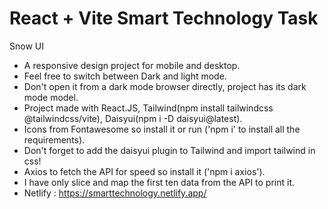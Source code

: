 # React + Vite Smart Technology Task
Snow UI
- A responsive design project for mobile and desktop.
- Feel free to switch between Dark and light mode.
- Don't open it from a dark mode browser directly, project has its dark mode model.
- Project made with React.JS, Tailwind(npm install tailwindcss @tailwindcss/vite), Daisyui(npm i -D daisyui@latest).
- Icons from Fontawesome so install it or run ('npm i' to install all the requirements).
- Don't forget to add the daisyui plugin to Tailwind and import tailwind in css!
- Axios to fetch the API for speed so install it ('npm i axios').
- I have only slice and map the first ten data from the API to print it.
- Netlify : https://smarttechnology.netlify.app/
